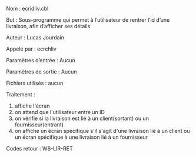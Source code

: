 Nom : ecridliv.cbl

But : Sous-programme qui permet à l’utilisateur de rentrer l’id d’une livraison, afin d’afficher ses détails

Auteur : Lucas Jourdain

Appelé par : ecrchliv

Paramètres d’entrée : Aucun

Paramètres de sortie : Aucun

Fichiers utilisés : aucun

Traitement : 
1. affiche l'écran 
2. on attend que l'utilisateur entre un ID
3. on vérifie si la livraison est lié à un client(sortant) ou un fournisseur(entrant)
4. on affiche un écran spécifique s'il s'agit d'une livraison lié à un client ou un écran spécifique à une livraison lié à un fournisseur

Codes retour : WS-LIR-RET